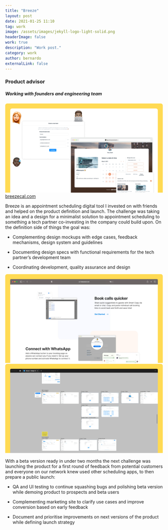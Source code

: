 ```yaml
---
title: "Breeze"
layout: post
date: 2021-01-25 11:10
tag: work
image: /assets/images/jekyll-logo-light-solid.png
headerImage: false
work: true
description: "Work post."
category: work
author: bernardo
externalLink: false
---
```

### Product advisor
##### Working with founders and engineering team
![Screenshot](/assets/images/work/work-7.png)
[breezecal.com](https://breezecal.com)

Breeze is an appointment scheduling digital tool I invested on with friends and helped on the product definition and launch. The challenge was taking an idea and a design for a minimalist solution to appointment scheduling to something a tech partner co-investing in the company could build upon. On the definition side of things the goal was:

- Complementing design mockups with edge cases, feedback mechanisms, design system and guidelines

- Documenting design specs with functional requirements for the tech partner’s development team

- Coordinating development, quality assurance and design

![Screenshot](/assets/images/work/work-8.png)
![Screenshot](/assets/images/work/work-9.png)

With a beta version ready in under two months the next challenge was launching the product for a first round of feedback from potential customers and everyone on our network knew used other scheduling apps, to then prepare a public launch:

- QA and UI testing to continue squashing bugs and polishing beta version while demoing product to prospects and beta users

- Complementing marketing site to clarify use cases and improve conversion based on early feedback

- Document and prioritise improvements on next versions of the product while defining launch strategy